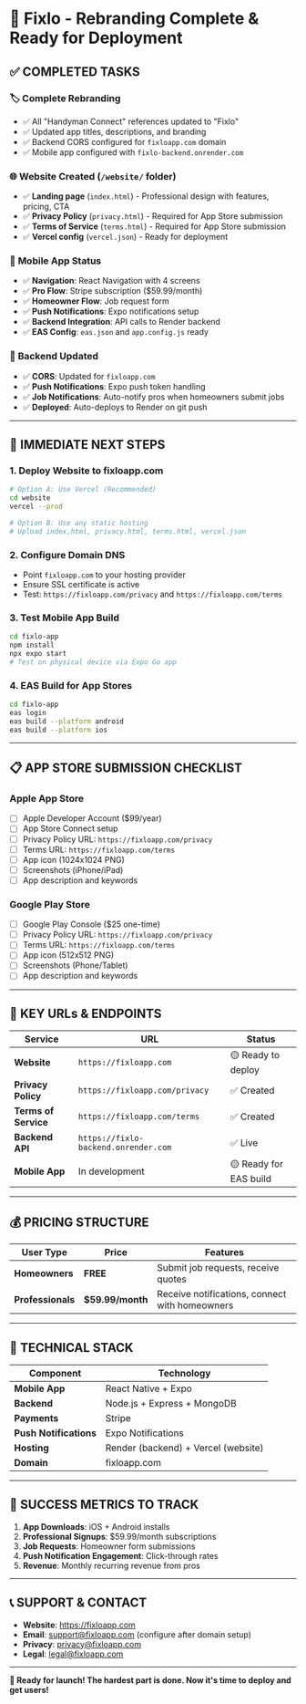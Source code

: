 # 🎉 Fixlo - Rebranding Complete & Ready for Deployment

## ✅ **COMPLETED TASKS**

### 🏷️ **Complete Rebranding**
- ✅ All "Handyman Connect" references updated to "Fixlo"
- ✅ Updated app titles, descriptions, and branding
- ✅ Backend CORS configured for `fixloapp.com` domain
- ✅ Mobile app configured with `fixlo-backend.onrender.com`

### 🌐 **Website Created** (`/website/` folder)
- ✅ **Landing page** (`index.html`) - Professional design with features, pricing, CTA
- ✅ **Privacy Policy** (`privacy.html`) - Required for App Store submission
- ✅ **Terms of Service** (`terms.html`) - Required for App Store submission
- ✅ **Vercel config** (`vercel.json`) - Ready for deployment

### 📱 **Mobile App Status**
- ✅ **Navigation**: React Navigation with 4 screens
- ✅ **Pro Flow**: Stripe subscription ($59.99/month)
- ✅ **Homeowner Flow**: Job request form
- ✅ **Push Notifications**: Expo notifications setup
- ✅ **Backend Integration**: API calls to Render backend
- ✅ **EAS Config**: `eas.json` and `app.config.js` ready

### 🔧 **Backend Updated**
- ✅ **CORS**: Updated for `fixloapp.com`
- ✅ **Push Notifications**: Expo push token handling
- ✅ **Job Notifications**: Auto-notify pros when homeowners submit jobs
- ✅ **Deployed**: Auto-deploys to Render on git push

---

## 🚀 **IMMEDIATE NEXT STEPS**

### 1. **Deploy Website to fixloapp.com**
```bash
# Option A: Use Vercel (Recommended)
cd website
vercel --prod

# Option B: Use any static hosting
# Upload index.html, privacy.html, terms.html, vercel.json
```

### 2. **Configure Domain DNS**
- Point `fixloapp.com` to your hosting provider
- Ensure SSL certificate is active
- Test: `https://fixloapp.com/privacy` and `https://fixloapp.com/terms`

### 3. **Test Mobile App Build**
```bash
cd fixlo-app
npm install
npx expo start
# Test on physical device via Expo Go app
```

### 4. **EAS Build for App Stores**
```bash
cd fixlo-app
eas login
eas build --platform android
eas build --platform ios
```

---

## 📋 **APP STORE SUBMISSION CHECKLIST**

### **Apple App Store**
- [ ] Apple Developer Account ($99/year)
- [ ] App Store Connect setup
- [ ] Privacy Policy URL: `https://fixloapp.com/privacy`
- [ ] Terms URL: `https://fixloapp.com/terms`
- [ ] App icon (1024x1024 PNG)
- [ ] Screenshots (iPhone/iPad)
- [ ] App description and keywords

### **Google Play Store**
- [ ] Google Play Console ($25 one-time)
- [ ] Privacy Policy URL: `https://fixloapp.com/privacy`
- [ ] Terms URL: `https://fixloapp.com/terms`
- [ ] App icon (512x512 PNG)
- [ ] Screenshots (Phone/Tablet)
- [ ] App description and keywords

---

## 🔗 **KEY URLs & ENDPOINTS**

| Service | URL | Status |
|---------|-----|--------|
| **Website** | `https://fixloapp.com` | 🟡 Ready to deploy |
| **Privacy Policy** | `https://fixloapp.com/privacy` | ✅ Created |
| **Terms of Service** | `https://fixloapp.com/terms` | ✅ Created |
| **Backend API** | `https://fixlo-backend.onrender.com` | ✅ Live |
| **Mobile App** | In development | 🟡 Ready for EAS build |

---

## 💰 **PRICING STRUCTURE**

| User Type | Price | Features |
|-----------|-------|----------|
| **Homeowners** | **FREE** | Submit job requests, receive quotes |
| **Professionals** | **$59.99/month** | Receive notifications, connect with homeowners |

---

## 🔧 **TECHNICAL STACK**

| Component | Technology |
|-----------|------------|
| **Mobile App** | React Native + Expo |
| **Backend** | Node.js + Express + MongoDB |
| **Payments** | Stripe |
| **Push Notifications** | Expo Notifications |
| **Hosting** | Render (backend) + Vercel (website) |
| **Domain** | fixloapp.com |

---

## 🎯 **SUCCESS METRICS TO TRACK**

1. **App Downloads**: iOS + Android installs
2. **Professional Signups**: $59.99/month subscriptions
3. **Job Requests**: Homeowner form submissions
4. **Push Notification Engagement**: Click-through rates
5. **Revenue**: Monthly recurring revenue from pros

---

## 📞 **SUPPORT & CONTACT**

- **Website**: https://fixloapp.com
- **Email**: support@fixloapp.com (configure after domain setup)
- **Privacy**: privacy@fixloapp.com
- **Legal**: legal@fixloapp.com

---

**🚀 Ready for launch! The hardest part is done. Now it's time to deploy and get users!**

